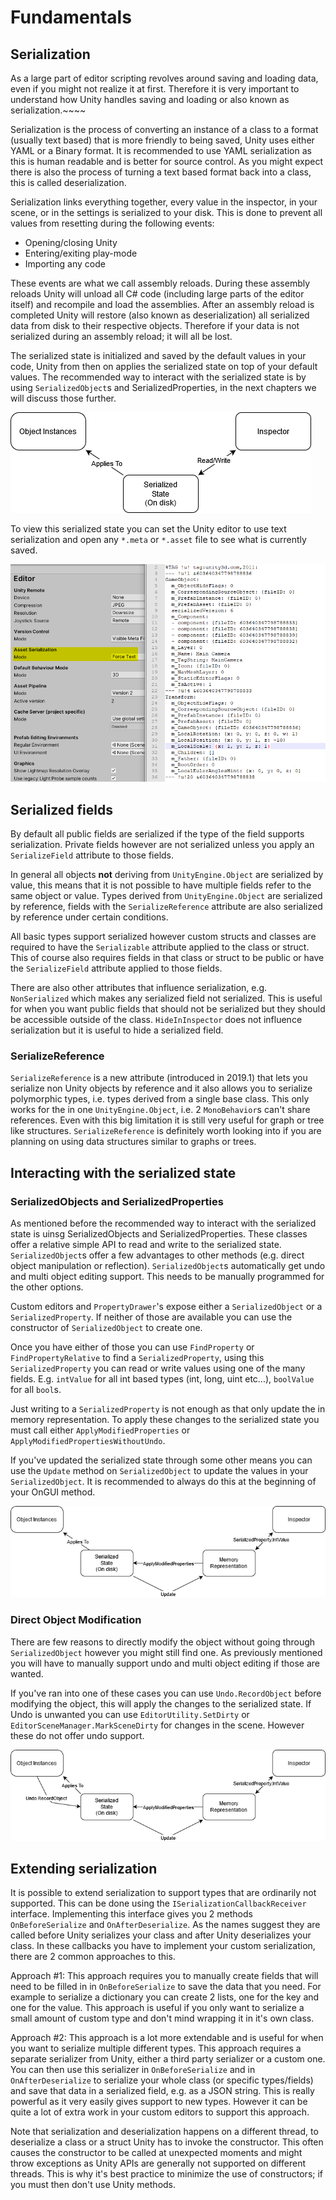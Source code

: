 # Fundamentals

## Serialization
As a large part of editor scripting revolves around saving and loading data, even if you might not realize it at first. Therefore it is very important to understand how Unity handles saving and loading or also known as serialization.~~~~

Serialization is the process of converting an instance of a class to a format (usually text based) that is more friendly to being saved, Unity uses either YAML or a Binary format. It is recommended to use YAML serialization as this is human readable and is better for source control. As you might expect there is also the process of turning a text based format back into a class, this is called deserialization.

Serialization links everything together, every value in the inspector, in your scene, or in the settings is serialized to your disk. This is done to prevent all values from resetting during the following events:
* Opening/closing Unity
* Entering/exiting play-mode
* Importing any code

These events are what we call assembly reloads. During these assembly reloads Unity will unload all C# code (including large parts of the editor itself) and recompile and load the assemblies. After an assembly reload is completed Unity will restore (also known as deserialization) all serialized data from disk to their respective objects. Therefore if your data is not serialized during an assembly reload; it will all be lost.

The serialized state is initialized and saved by the default values in your code, Unity from then on applies the serialized state on top of your default values. The recommended way to interact with the serialized state is by using `SerializedObject`s and SerializedProperties, in the next chapters we will discuss those further.

![serialization diagram example](../Images/SerializationDiagram.png)

To view this serialized state you can set the Unity editor to use text serialization and open any `*.meta` or `*.asset` file to see what is currently saved.

![text serialization example](../Images/TextSerialization.png)

## Serialized fields

By default all public fields are serialized if the type of the field supports serialization. Private fields however are not serialized unless you apply an `SerializeField` attribute to those fields. 

In general all objects **not** deriving from `UnityEngine.Object` are serialized by value, this means that it is not possible to have multiple fields refer to the same object or value. Types derived from `UnityEngine.Object` are serialized by reference, fields with the `SerializeReference` attribute are also serialized by reference under certain conditions.

All basic types support serialized however custom structs and classes are required to have the `Serializable` attribute applied to the class or struct. This of course also requires fields in that class or struct to be public or have the `SerializeField` attribute applied to those fields.

There are also other attributes that influence serialization, e.g. `NonSerialized` which makes any serialized field not serialized. This is useful for when you want public fields that should not be serialized but they should be accessible outside of the class. `HideInInspector` does not influence serialization but it is useful to hide a serialized field.

### SerializeReference

`SerializeReference` is a new attribute (introduced in 2019.1) that lets you serialize non Unity objects by reference and it also allows you to serialize polymorphic types, i.e. types derived from a single base class. This only works for the in one `UnityEngine.Object`, i.e. 2 `MonoBehavior`s can't share references. Even with this big limitation it is still very useful for graph or tree like structures. `SerializeReference` is definitely worth looking into if you are planning on using data structures similar to graphs or trees.

## Interacting with the serialized state

### SerializedObjects and SerializedProperties

As mentioned before the recommended way to interact with the serialized state is uinsg SerializedObjects and SerializedProperties. These classes offer a relative simple API to read and write to the serialized state. `SerializedObject`s offer a few advantages to other methods (e.g. direct object manipulation or reflection). `SerializedObject`s automatically get undo and multi object editing support. This needs to be manually programmed for the other options.

Custom editors and `PropertyDrawer`'s expose either a `SerializedObject` or a `SerializedProperty`. If neither of those are available you can use the constructor of `SerializedObject` to create one. 

Once you have either of those you can use `FindProperty` or `FindPropertyRelative` to find a `SerializedProperty`, using this `SerializedProperty` you can read or write values using one of the many fields. E.g. `intValue` for all int based types (int, long, uint etc...), `boolValue` for all `bool`s.

Just writing to a `SerializedProperty` is not enough as that only update the in memory representation. To apply these changes to the serialized state you must call either `ApplyModifiedProperties` or `ApplyModifiedPropertiesWithoutUndo`. 

If you've updated the serialized state through some other means you can use the `Update` method on `SerializedObject` to update the values in your `SerializedObject`. It is recommended to always do this at the beginning of your OnGUI method.

![serialization diagram example](../Images/SerializedPropertyDiagram.png)

### Direct Object Modification

There are few reasons to directly modify the object without going through `SerializedObject` however you might still find one. As previously mentioned you will have to manually support undo and multi object editing if those are wanted.

If you've ran into one of these cases you can use `Undo.RecordObject` before modifying the object, this will apply the changes to the serialized state. If Undo is unwanted you can use `EditorUtility.SetDirty` or `EditorSceneManager.MarkSceneDirty` for changes in the scene. However these do not offer undo support.

![serialization diagram example](../Images/SerializedPropertyUndoDiagram.png)

## Extending serialization

It is possible to extend serialization to support types that are ordinarily not supported. This can be done using the `ISerializationCallbackReceiver` interface. Implementing this interface gives you 2 methods `OnBeforeSerialize` and `OnAfterDeserialize`. As the names suggest they are called before Unity serializes your class and after Unity deserializes your class. In these callbacks you have to implement your custom serialization, there are 2 common approaches to this. 

Approach #1: This approach requires you to manually create fields that will need to be filled in in `OnBeforeSerialize` to save the data that you need. For example to serialize a dictionary you can create 2 lists, one for the key and one for the value. This approach is useful if you only want to serialize a small amount of custom type and don't mind wrapping it in it's own class.

Approach #2: This approach is a lot more extendable and is useful for when you want to serialize multiple different types. This approach requires a separate serializer from Unity, either a third party serializer or a custom one. You can then use this serializer in `OnBeforeSerialize` and in `OnAfterDeserialize` to serialize your whole class (or specific types/fields) and save that data in a serialized field, e.g. as a JSON string. This is really powerful as it very easily gives support to new types. However it can be quite a lot of extra work in your custom editors to support this approach.

Note that serialization and deserialization happens on a different thread, to deserialize a class or a struct Unity has to invoke the constructor. This often causes the constructor to be called at unexpected moments and might throw exceptions as Unity APIs are generally not supported on different threads. This is why it's best practice to minimize the use of constructors; if you must then don't use Unity methods.